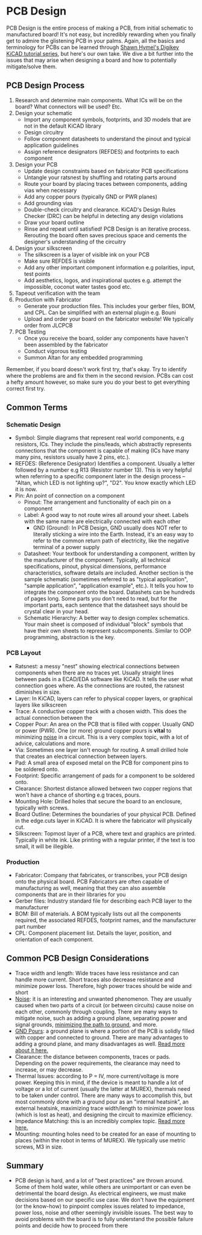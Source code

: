 # PCB Design

PCB Design is the entire process of making a PCB, from initial schematic to manufactured board! It's not easy, but incredibly rewarding when you finally get to admire the glistening PCB in your palms. Again, all the basics and terminology for PCBs can be learned through [Shawn Hymel's Digikey KiCAD tutorial series](https://www.youtube.com/watch?v=vaCVh2SAZY4&list=PL3bNyZYHcRSUhUXUt51W6nKvxx2ORvUQB), but here's our own take. We dive a bit further into the issues that may arise when designing a board and how to potentially mitigate/solve them.

## PCB Design Process

1. Research and determine main components. What ICs will be on the board? What connectors will be used? Etc.
2. Design your schematic
    - Import any component symbols, footprints, and 3D models that are not in the default KiCAD library
    - Design circuitry
    - Follow component datasheets to understand the pinout and typical application guidelines
    - Assign reference designators (REFDES) and footprints to each component
3. Design your PCB
    - Update design constraints based on fabricator PCB specifications
    - Untangle your ratsnest by shuffling and rotating parts around
    - Route your board by placing traces between components, adding vias when necessary
    - Add any copper pours (typically GND or PWR planes)
    - Add grounding vias
    - Double-check circuitry and clearance. KiCAD's Design Rules Checker (DRC) can be helpful in detecting any design violations
    - Draw your board outline
    - Rinse and repeat until satisfied! PCB Design is an iterative process. Rerouting the board often saves precious space and cements the designer's understanding of the circuitry
4. Design your silkscreen
    - The silkscreen is a layer of visible ink on your PCB
    - Make sure REFDES is visible
    - Add any other important component information e.g polarities, input, test points
    - Add aesthetics, logos, and inspirational quotes e.g. attempt the impossible, coconut water tastes good etc.
5. Tapeout verification with the team
6. Production with Fabricator
    - Generate your production files. This includes your gerber files, BOM, and CPL. Can be simplified with an external plugin e.g. Bouni
    - Upload and order your board on the fabricator website! We typically order from JLCPCB
7. PCB Testing
    - Once you receive the board, solder any components have haven't been assembled by the fabricator
    - Conduct vigorous testing
    - Summon Altan for any embedded programming

Remember, if you board doesn't work first try, that's okay. Try to identify where the problems are and fix them in the second revision. PCBs can cost a hefty amount however, so make sure you do your best to get everything correct first try.

## Common Terms

### Schematic Design

- Symbol: Simple diagrams that represent real world components, e.g resistors, ICs. They include the pins/leads, which abstractly represents connections that the component is capable of making (ICs have many many pins, resistors usually have 2 pins, etc.).
- REFDES: (Reference Designator) Identifies a component. Usually a letter followed by a number e.g R13 (Resistor number 13). This is very helpful when referring to a specific component later in the design process – "Altan, which LED is not lighting up?", "D2". You know exactly which LED it is now.
- Pin: An point of connection on a component
  - Pinout: The arrangement and functionality of each pin on a component
  - Label: A good way to not route wires all around your sheet. Labels with the same name are electrically connected with each other
    - GND (Ground): In PCB Design, GND usually does NOT refer to literally sticking a wire into the Earth. Instead, it's an easy way to refer to the common return path of electricity, like the negative terminal of a power supply
  - Datasheet: Your textbook for understanding a component, written by the manufacturer of the component. Typically, all technical specifications, pinout, physical dimensions, performance characteristics, software details are included. Another section is the sample schematic (sometimes referred to as "typical application", "sample application", "application example", etc.). It tells you how to integrate the component onto the board. Datashets can be hundreds of pages long. Some parts you don't need to read, but for the important parts, each sentence that the datasheet says should be crystal clear in your head.
  - Schematic Hierarchy: A better way to design complex schematics. Your main sheet is composed of individual "block" symbols that have their own sheets to represent subcomponents. Similar to OOP programming, abstraction is the key.

### PCB Layout

- Ratsnest: a messy "nest" showing electrical connections between components when there are no traces yet. Usually straight lines between pads in a ECAD/EDA software like KiCAD. It tells the user what connection goes where. As the connections are routed, the ratsnest diminishes in size.
- Layer: In KiCAD, layers can refer to physical copper layers, or graphical layers like silkscreen
- Trace: A conductive copper track with a chosen width. This does the actual connection between the
- Copper Pour: An area on the PCB that is filled with copper. Usually GND or power (PWR). One (or more) ground copper pours is **vital** to minimizing [noise](https://en.wikipedia.org/wiki/Noise_(electronics)) in a circuit. This is a very complex topic, with a lot of advice, calculations and more.
- Via: Sometimes one layer isn't enough for routing. A small drilled hole that creates an electrical connection between layers.
- Pad: A small area of exposed metal on the PCB for component pins to be soldered onto.
- Footprint: Specific arrangement of pads for a component to be soldered onto.
- Clearance: Shortest distance allowed between two copper regions that won't have a chance of shorting e.g traces, pours.
- Mounting Hole: Drilled holes that secure the board to an enclosure, typically with screws.
- Board Outline: Determines the boundaries of your physical PCB. Defined in the edge.cuts layer in KiCAD. It is where the fabricator will physically cut.
- Silkscreen: Topmost layer of a PCB, where text and graphics are printed. Typically in white ink. Like printing with a regular printer, if the text is too small, it will be illegible.

### Production

- Fabricator: Company that fabricates, or transcribes, your PCB design onto the physical board. PCB Fabricators are often capable of manufacturing as well, meaning that they can also assemble components that are in their libraries for you
- Gerber files: Industry standard file for describing each PCB layer to the manufacturer
- BOM: Bill of materials. A BOM typically lists out all the components required, the associated REFDES, footprint names, and the manufacturer part number
- CPL: Component placement list. Details the layer, position, and orientation of each component.

## Common PCB Design Considerations

- Trace width and length: Wide traces have less resistance and can handle more current. Short traces also decrease resistance and minimize power loss. Therefore, high power traces should be wide and short
- [Noise](https://en.wikipedia.org/wiki/Noise_(electronics)): it is an interesting and unwanted phenomenon. They are usually caused when two parts of a circuit (or between circuits) cause noise on each other, commonly through coupling. There are many ways to mitigate noise, such as adding a ground plane, separating power and signal grounds, [minimizing the path to ground](https://en.wikipedia.org/wiki/Ground_loop_(electricity)), and more.
- [GND Pours](https://en.wikipedia.org/wiki/Copper_pour): a ground plane is where a portion of the PCB is solidly filled with copper and connected to ground. There are many advantages to adding a ground plane, and many disadvantages as well. [Read more about it here.](https://resources.altium.com/p/shaky-ground-arguments-against-copper-pours)
- Clearance: the distance between components, traces or pads. Depending on the power requirements, the clearance may need to increase, or may decrease.
- Thermal Issues: according to P = IV, more current/voltage is more power. Keeping this in mind, if the device is meant to handle a lot of voltage or a lot of current (usually the latter at MUREX), thermals need to be taken under control. There are many ways to accomplish this, but most commonly done with a ground pour as an "internal heatsink", an external heatsink, maximizing trace width/length to minimize power loss (which is lost as heat), and designing the circuit to maximize efficiency.
- Impedance Matching: this is an incredibly complex topic. [Read more here.](https://www.analog.com/en/design-center/glossary/impedance-matching.html#:~:text=Impedance%20matching%20is%20designing%20source,load%2C%20depending%20on%20the%20goal.)
- Mounting: mounting holes need to be created for an ease of mounting to places (within the robot in terms of MUREX). We typically use metric screws, M3 in size.

## Summary

- PCB design is hard, and a lot of "best practices" are thrown around. Some of them hold water, while others are unimportant or can even be detrimental the board design. As electrical engineers, we must make decisions based on our specific use case. We don't have the equipment (or the know-how) to pinpoint complex issues related to impedance, power loss, noise and other seemingly invisible issues. The best way to avoid problems with the board is to fully understand the possible failure points and decide how to proceed from there

